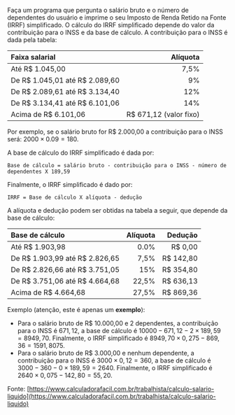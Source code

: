 Faça um programa que pergunta o salário bruto e o número de dependentes do usuário e imprime o seu Imposto de Renda Retido na Fonte (IRRF) simplificado. O cálculo do IRRF simplificado depende do valor da contribuição para o INSS e da base de cálculo. A contribuição para o INSS é dada pela tabela:

|         Faixa salarial         |        Alíquota        |
|:------------------------------|----------------------:|
| Até R\$ 1.045,00                | 7,5%                   |
| De R\$ 1.045,01 até R$ 2.089,60 | 9%                     |
| De R\$ 2.089,61 até R$ 3.134,40 | 12%                    |
| De R\$ 3.134,41 até R$ 6.101,06 | 14%                    |
| Acima de R\$ 6.101,06           | R\$ 671,12 (valor fixo) |

Por exemplo, se o salário bruto for R\$ 2.000,00 a contribuição para o INSS será: $2000\times 0.09 = 180$.

A base de cálculo do IRRF simplificado é dada por:

    Base de cálculo = salário bruto - contribuição para o INSS - número de dependentes X 189,59

Finalmente, o IRRF simplificado é dado por:

    IRRF = Base de cálculo X alíquota - dedução

A alíquota e dedução podem ser obtidas na tabela a seguir, que depende da base de cálculo:

|         Base de cálculo         | Alíquota | Dedução   |
|:------------------------------|--------:|-----------:|
| Até R\$ 1.903,98                | 0.0%     | R$ 0,00   |
| De R\$ 1.903,99 até R\$ 2.826,65 | 7,5%     | R\$ 142,80 |
| De R\$ 2.826,66 até R\$ 3.751,05 | 15%      | R\$ 354,80 |
| De R\$ 3.751,06 até R\$ 4.664,68 | 22,5%    | R\$ 636,13 |
| Acima de R\$ 4.664,68           | 27,5%    | R\$ 869,36 |

Exemplo (atenção, este é apenas um **exemplo**):

- Para o salário bruto de R\$ 10.000,00 e 2 dependentes, a contribuição para o INSS é $671,12$, a base de cálculo é $10000 - 671,12 - 2 \times 189,59 = 8949,70$. Finalmente, o IRRF simplificado é $8949,70 \times 0,275 - 869,36 = 1591,8075$.
- Para o salário bruto de R\$ 3.000,00 e nenhum dependente, a contribuição para o INSS é $3000 \times 0,12 = 360$, a base de cálculo é $3000 - 360 - 0 \times 189,59 = 2640$. Finalmente, o IRRF simplificado é $2640 \times 0,075 - 142,80 = 55,20$.

Fonte: [https://www.calculadorafacil.com.br/trabalhista/calculo-salario-liquido](https://www.calculadorafacil.com.br/trabalhista/calculo-salario-liquido)